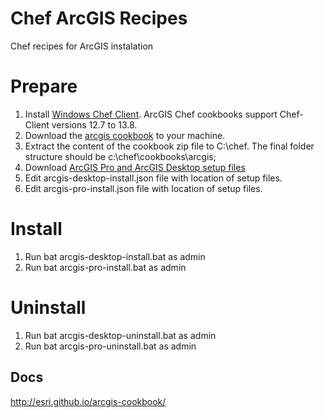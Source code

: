 # Chef ArcGIS Recipes

Chef recipes for ArcGIS instalation

# Prepare

1. Install [Windows Chef Client](https://www.chef.io/chef/install/). ArcGIS Chef cookbooks support Chef-Client versions 12.7 to 13.8.
2. Download the [arcgis cookbook](https://github.com/Esri/arcgis-cookbook/releases) to your machine.
3. Extract the content of the cookbook zip file to C:\chef. The final folder structure should be c:\chef\cookbooks\arcgis;
4. Download [ArcGIS Pro and ArcGIS Desktop setup files](https://support.esri.com/en/technical-article/000018698)
5. Edit arcgis-desktop-install.json file with location of setup files.
6. Edit arcgis-pro-install.json file with location of setup files.

# Install

1. Run bat arcgis-desktop-install.bat as admin
2. Run bat arcgis-pro-install.bat as admin

# Uninstall

1. Run bat arcgis-desktop-uninstall.bat as admin
2. Run bat arcgis-pro-uninstall.bat as admin

## Docs

http://esri.github.io/arcgis-cookbook/